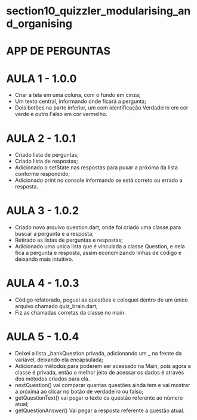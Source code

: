 # section10_quizzler_modularising_and_organising

# APP DE PERGUNTAS

# AULA 1 - 1.0.0
- Criar a tela em uma coluna, com o fundo em cinza;
- Um texto central, informando onde ficará a pergunta;
- Dois botões na parte inferior, um com identificação Verdadeiro em cor verde e outro Falso em cor vermelho.

# AULA 2 - 1.0.1
- Criado lista de perguntas;
- Criado lista de respostas;
- Adicionado o setState nas respostas para puxar a próxima da lista conforme respondido;
- Adicionado print no console informando se está correto ou errado a resposta.

# AULA 3 - 1.0.2
- Criado novo arquivo question.dart, onde foi criado uma classe para buscar a pergunta e a resposta;
- Retirado as listas de perguntas e respostas;
- Adicionado uma unica lista que é vinculada a classe Question, e nela fica a pergunta e resposta, assim economizando linhas de código e deixando mais intuitivo.

# AULA 4 - 1.0.3
- Código refatorado, peguei as questões e coloquei dentro de um único arquivo chamado quiz_brain.dart;
- Fiz as chamadas corretas da classe no main.

# AULA 5 - 1.0.4
- Deixei a lista _bankQuestion privada, adicionando um _ na frente da variável, deixando ela encapsulada;
- Adicionado métodos para poderem ser acessado na Main, pois agora a classe é privada, então o melhor jeito de acessar os dados é através dos métodos criados para ela.
- nextQuestion() vai comparar quantas questões ainda tem e vai mostrar a próxima ao clicar no botão de verdadeiro ou falso;
- getQuestionText() vai pegar o texto da questão referente ao número atual;
- getQuestionAnswer() Vai pegar a resposta referente a questão atual.